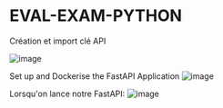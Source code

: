 # EVAL-EXAM-PYTHON

Création et import clé API

![image](https://github.com/user-attachments/assets/a048f84f-4584-4a1a-9f5c-2334340da32c)


Set up and Dockerise the FastAPI Application
![image](https://github.com/user-attachments/assets/24d19ffa-d685-4e6c-9676-54340c8685d2)


Lorsqu'on lance notre FastAPI: 
![image](https://github.com/user-attachments/assets/d2131206-beed-40e9-b0a5-f4aa1b304f68)



